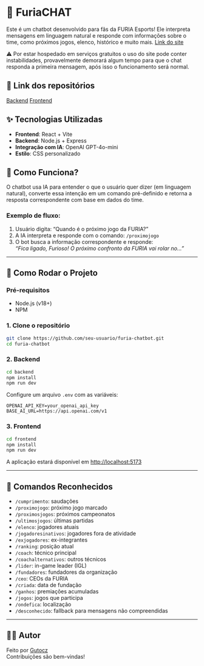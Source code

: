 # 🦁 FuriaCHAT

Este é um chatbot desenvolvido para fãs da FURIA Esports! Ele interpreta mensagens em linguagem natural e responde com informações sobre o time, como próximos jogos, elenco, histórico e muito mais.
[Link do site](https://furia-chat-front.vercel.app/)

⚠️ Por estar hospedado em serviços gratuitos o uso do site pode conter instabilidades, provavelmente demorará algum tempo para que o chat responda a primeira mensagem, após isso o funcionamento será normal.

## 💾 Link dos repositórios
[Backend](https://github.com/gutocz/FuriaCHATBack)
[Frontend](https://github.com/gutocz/FuriaCHATFront)

## ✨ Tecnologias Utilizadas

- **Frontend**: React + Vite  
- **Backend**: Node.js + Express  
- **Integração com IA**: OpenAI GPT-4o-mini  
- **Estilo**: CSS personalizado  

## 🧠 Como Funciona?

O chatbot usa IA para entender o que o usuário quer dizer (em linguagem natural), converte essa intenção em um comando pré-definido e retorna a resposta correspondente com base em dados do time.

### Exemplo de fluxo:

1. Usuário digita: “Quando é o próximo jogo da FURIA?”
2. A IA interpreta e responde com o comando: `/proximojogo`
3. O bot busca a informação correspondente e responde:  
   _“Fica ligado, Furioso! O próximo confronto da FURIA vai rolar no…”_

---

## 🚀 Como Rodar o Projeto

### Pré-requisitos

- Node.js (v18+)
- NPM

### 1. Clone o repositório

```bash
git clone https://github.com/seu-usuario/furia-chatbot.git
cd furia-chatbot
```

### 2. Backend

```bash
cd backend
npm install
npm run dev
```

Configure um arquivo `.env` com as variáveis:

```env
OPENAI_API_KEY=your_openai_api_key
BASE_AI_URL=https://api.openai.com/v1
```

### 3. Frontend

```bash
cd frontend
npm install
npm run dev
```

A aplicação estará disponível em [http://localhost:5173](http://localhost:5173)

---

## 💬 Comandos Reconhecidos

- `/cumprimento`: saudações
- `/proximojogo`: próximo jogo marcado
- `/proximosjogos`: próximos campeonatos
- `/ultimosjogos`: últimas partidas
- `/elenco`: jogadores atuais
- `/jogadoresinativos`: jogadores fora de atividade
- `/exjogadores`: ex-integrantes
- `/ranking`: posição atual
- `/coach`: técnico principal
- `/coachalternativos`: outros técnicos
- `/lider`: in-game leader (IGL)
- `/fundadores`: fundadores da organização
- `/ceo`: CEOs da FURIA
- `/criada`: data de fundação
- `/ganhos`: premiações acumuladas
- `/jogos`: jogos que participa
- `/ondefica`: localização
- `/desconhecido`: fallback para mensagens não compreendidas

---

## 👨‍💻 Autor

Feito por [Gutocz](https://github.com/gutocz)  
Contribuições são bem-vindas!  
